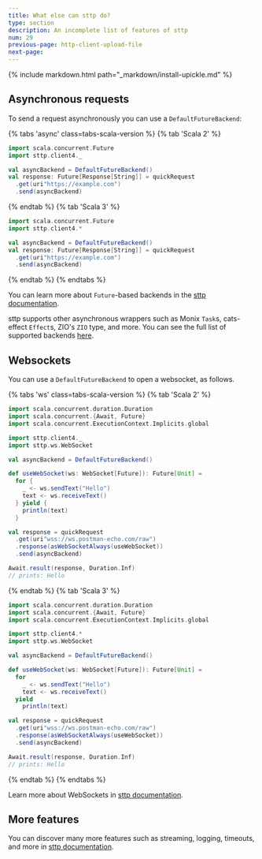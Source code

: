 ```yaml
---
title: What else can sttp do?
type: section
description: An incomplete list of features of sttp
num: 29
previous-page: http-client-upload-file
next-page: 
---
```


{% include markdown.html path="_markdown/install-upickle.md" %}

## Asynchronous requests

To send a request asynchronously you can use a `DefaultFutureBackend`:

{% tabs 'async' class=tabs-scala-version %}
{% tab 'Scala 2' %}
```scala mdoc
import scala.concurrent.Future
import sttp.client4._

val asyncBackend = DefaultFutureBackend()
val response: Future[Response[String]] = quickRequest
  .get(uri"https://example.com")
  .send(asyncBackend)
```
{% endtab %}
{% tab 'Scala 3' %}
```scala
import scala.concurrent.Future
import sttp.client4.*

val asyncBackend = DefaultFutureBackend()
val response: Future[Response[String]] = quickRequest
  .get(uri"https://example.com")
  .send(asyncBackend)
```
{% endtab %}
{% endtabs %}

You can learn more about `Future`-based backends in the [sttp documentation](https://sttp.softwaremill.com/en/latest/backends/future.html).

sttp supports other asynchronous wrappers such as Monix `Task`s, cats-effect `Effect`s, ZIO's `ZIO` type, and more.
You can see the full list of supported backends [here](https://sttp.softwaremill.com/en/latest/backends/summary.html).

## Websockets

You can use a `DefaultFutureBackend` to open a websocket, as follows.

{% tabs 'ws' class=tabs-scala-version %}
{% tab 'Scala 2' %}
```scala mdoc:reset
import scala.concurrent.duration.Duration
import scala.concurrent.{Await, Future}
import scala.concurrent.ExecutionContext.Implicits.global

import sttp.client4._
import sttp.ws.WebSocket

val asyncBackend = DefaultFutureBackend()

def useWebSocket(ws: WebSocket[Future]): Future[Unit] =
  for {
    _ <- ws.sendText("Hello")
    text <- ws.receiveText()
  } yield {
    println(text)
  }

val response = quickRequest
  .get(uri"wss://ws.postman-echo.com/raw")
  .response(asWebSocketAlways(useWebSocket))
  .send(asyncBackend)

Await.result(response, Duration.Inf)
// prints: Hello
```
{% endtab %}
{% tab 'Scala 3' %}
```scala
import scala.concurrent.duration.Duration
import scala.concurrent.{Await, Future}
import scala.concurrent.ExecutionContext.Implicits.global

import sttp.client4.*
import sttp.ws.WebSocket

val asyncBackend = DefaultFutureBackend()

def useWebSocket(ws: WebSocket[Future]): Future[Unit] =
  for
    _ <- ws.sendText("Hello")
    text <- ws.receiveText()
  yield
    println(text)

val response = quickRequest
  .get(uri"wss://ws.postman-echo.com/raw")
  .response(asWebSocketAlways(useWebSocket))
  .send(asyncBackend)

Await.result(response, Duration.Inf)
// prints: Hello
```
{% endtab %}
{% endtabs %}

Learn more about WebSockets in [sttp documentation](https://sttp.softwaremill.com/en/latest/websockets.html).

## More features

You can discover many more features such as streaming, logging, timeouts, and more in [sttp documentation](https://sttp.softwaremill.com/en/latest/quickstart.html#).
